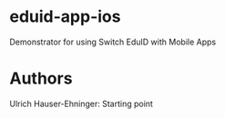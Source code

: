 # eduid-app-ios
Demonstrator for using Switch EduID with Mobile Apps

# Authors
Ulrich Hauser-Ehninger: Starting point
